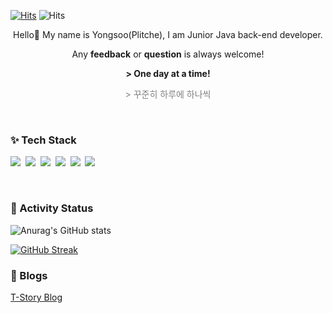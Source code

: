 <!--
**plitche/plitche** is a ✨ _special_ ✨ repository because its `README.md` (this file) appears on your GitHub profile.  

Here are some ideas to get you started:

- 🔭 I’m currently working on ...
- 🌱 I’m currently learning ...
- 👯 I’m looking to collaborate on ...
- 🤔 I’m looking for help with ...
- 💬 Ask me about ...
- 📫 How to reach me: ...
- 😄 Pronouns: ...
- ⚡ Fun fact: ...
-->


[![Hits](https://hits.seeyoufarm.com/api/count/incr/badge.svg?url=https%3A%2F%2Fgithub.com%2Fplitche&count_bg=%2379C83D&title_bg=%23555555&icon=&icon_color=%23E7E7E7&title=hits&edge_flat=false)](https://hits.seeyoufarm.com) ![Hits](https://img.shields.io/github/followers/plitche?label=Follow)
<br/>

<center>
  <p>Hello👋 My name is Yongsoo(Plitche), I am Junior Java back-end developer.</p>
  <p>Any <strong>feedback</strong> or <strong>question</strong> is always welcome! </p>
</center>  

<center>
<p style="font-weight: bold">> One day at a time!</p>
<p style="color: gray">> 꾸준히 하루에 하나씩</p>
</center>
<br/>

### :sparkles: Tech Stack 
<p>
  <img src="https://img.shields.io/badge/Java-007396?style=flat-square&logo=Java&logoColor=white"/></a>&nbsp 
  <img src="https://img.shields.io/badge/Javascript-ffb13b?style=flat-square&logo=javascript&logoColor=white"/></a>&nbsp 
  <img src="https://img.shields.io/badge/SpringBoot-6DB33F?style=flat-square&logo=Spring&logoColor=white"/></a>&nbsp 
  <img src="https://img.shields.io/badge/Oracle-DB3552?style=flat-square&logo=Oracle&logoColor=white"/></a>&nbsp 
  <img src="https://img.shields.io/badge/css-1572B6?style=flat-square&logo=css3&logoColor=white"/></a>&nbsp 
  <img src="https://img.shields.io/badge/html-d14836?style=flat-square&logo=html5&logoColor=white"/></a>&nbsp 
</p>
<br/>

### 🎡 Activity Status
![Anurag's GitHub stats](https://github-readme-stats.vercel.app/api?username=plitche&show_icons=true&theme=chartreuse-dark)

[![GitHub Streak](https://github-readme-streak-stats.herokuapp.com/?user=plitche&theme=dark)](https://github.com/plitche)

### 🍞 Blogs
<a href="https://plitche.tistory.com/" target="_blank">T-Story Blog</a>
